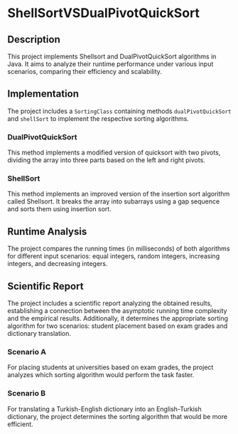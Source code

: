 # ShellSortVSDualPivotQuickSort

## Description

This project implements Shellsort and DualPivotQuickSort algorithms in Java. It aims to analyze their runtime performance under various input scenarios, comparing their efficiency and scalability.

## Implementation

The project includes a `SortingClass` containing methods `dualPivotQuickSort` and `shellSort` to implement the respective sorting algorithms.

### DualPivotQuickSort
This method implements a modified version of quicksort with two pivots, dividing the array into three parts based on the left and right pivots.

### ShellSort
This method implements an improved version of the insertion sort algorithm called Shellsort. It breaks the array into subarrays using a gap sequence and sorts them using insertion sort.

## Runtime Analysis

The project compares the running times (in milliseconds) of both algorithms for different input scenarios: equal integers, random integers, increasing integers, and decreasing integers.

## Scientific Report

The project includes a scientific report analyzing the obtained results, establishing a connection between the asymptotic running time complexity and the empirical results. Additionally, it determines the appropriate sorting algorithm for two scenarios: student placement based on exam grades and dictionary translation.

### Scenario A

For placing students at universities based on exam grades, the project analyzes which sorting algorithm would perform the task faster.

### Scenario B

For translating a Turkish-English dictionary into an English-Turkish dictionary, the project determines the sorting algorithm that would be more efficient.

